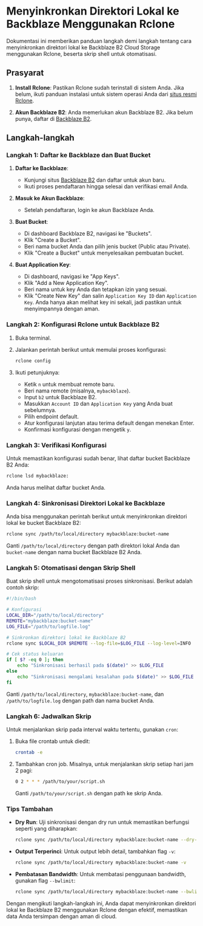 # Menyinkronkan Direktori Lokal ke Backblaze Menggunakan Rclone

Dokumentasi ini memberikan panduan langkah demi langkah tentang cara menyinkronkan direktori lokal ke Backblaze B2 Cloud Storage menggunakan Rclone, beserta skrip shell untuk otomatisasi.

## Prasyarat

1. **Install Rclone**: Pastikan Rclone sudah terinstall di sistem Anda. Jika belum, ikuti panduan instalasi untuk sistem operasi Anda dari [situs resmi Rclone](https://rclone.org/install/).

2. **Akun Backblaze B2**: Anda memerlukan akun Backblaze B2. Jika belum punya, daftar di [Backblaze B2](https://www.backblaze.com/b2/cloud-storage.html).

## Langkah-langkah

### Langkah 1: Daftar ke Backblaze dan Buat Bucket

1. **Daftar ke Backblaze**:

   - Kunjungi situs [Backblaze B2](https://www.backblaze.com/b2/cloud-storage.html) dan daftar untuk akun baru.
   - Ikuti proses pendaftaran hingga selesai dan verifikasi email Anda.

2. **Masuk ke Akun Backblaze**:

   - Setelah pendaftaran, login ke akun Backblaze Anda.

3. **Buat Bucket**:

   - Di dashboard Backblaze B2, navigasi ke "Buckets".
   - Klik "Create a Bucket".
   - Beri nama bucket Anda dan pilih jenis bucket (Public atau Private).
   - Klik "Create a Bucket" untuk menyelesaikan pembuatan bucket.

4. **Buat Application Key**:
   - Di dashboard, navigasi ke "App Keys".
   - Klik "Add a New Application Key".
   - Beri nama untuk key Anda dan tetapkan izin yang sesuai.
   - Klik "Create New Key" dan salin `Application Key ID` dan `Application Key`. Anda hanya akan melihat key ini sekali, jadi pastikan untuk menyimpannya dengan aman.

### Langkah 2: Konfigurasi Rclone untuk Backblaze B2

1. Buka terminal.
2. Jalankan perintah berikut untuk memulai proses konfigurasi:

   ```sh
   rclone config
   ```

3. Ikuti petunjuknya:

   - Ketik `n` untuk membuat remote baru.
   - Beri nama remote (misalnya, `mybackblaze`).
   - Input `b2` untuk Backblaze B2.
   - Masukkan `Account ID` dan `Application Key` yang Anda buat sebelumnya.
   - Pilih endpoint default.
   - Atur konfigurasi lanjutan atau terima default dengan menekan Enter.
   - Konfirmasi konfigurasi dengan mengetik `y`.

### Langkah 3: Verifikasi Konfigurasi

Untuk memastikan konfigurasi sudah benar, lihat daftar bucket Backblaze B2 Anda:

```sh
rclone lsd mybackblaze:
```

Anda harus melihat daftar bucket Anda.

### Langkah 4: Sinkronisasi Direktori Lokal ke Backblaze

Anda bisa menggunakan perintah berikut untuk menyinkronkan direktori lokal ke bucket Backblaze B2:

```sh
rclone sync /path/to/local/directory mybackblaze:bucket-name
```

Ganti `/path/to/local/directory` dengan path direktori lokal Anda dan `bucket-name` dengan nama bucket Backblaze B2 Anda.

### Langkah 5: Otomatisasi dengan Skrip Shell

Buat skrip shell untuk mengotomatisasi proses sinkronisasi. Berikut adalah contoh skrip:

```sh
#!/bin/bash

# Konfigurasi
LOCAL_DIR="/path/to/local/directory"
REMOTE="mybackblaze:bucket-name"
LOG_FILE="/path/to/logfile.log"

# Sinkronkan direktori lokal ke Backblaze B2
rclone sync $LOCAL_DIR $REMOTE --log-file=$LOG_FILE --log-level=INFO

# Cek status keluaran
if [ $? -eq 0 ]; then
    echo "Sinkronisasi berhasil pada $(date)" >> $LOG_FILE
else
    echo "Sinkronisasi mengalami kesalahan pada $(date)" >> $LOG_FILE
fi
```

Ganti `/path/to/local/directory`, `mybackblaze:bucket-name`, dan `/path/to/logfile.log` dengan path dan nama bucket Anda.

### Langkah 6: Jadwalkan Skrip

Untuk menjalankan skrip pada interval waktu tertentu, gunakan `cron`:

1. Buka file crontab untuk diedit:

   ```sh
   crontab -e
   ```

2. Tambahkan cron job. Misalnya, untuk menjalankan skrip setiap hari jam 2 pagi:

   ```sh
   0 2 * * * /path/to/your/script.sh
   ```

   Ganti `/path/to/your/script.sh` dengan path ke skrip Anda.

### Tips Tambahan

- **Dry Run**: Uji sinkronisasi dengan dry run untuk memastikan berfungsi seperti yang diharapkan:

  ```sh
  rclone sync /path/to/local/directory mybackblaze:bucket-name --dry-run
  ```

- **Output Terperinci**: Untuk output lebih detail, tambahkan flag `-v`:

  ```sh
  rclone sync /path/to/local/directory mybackblaze:bucket-name -v
  ```

- **Pembatasan Bandwidth**: Untuk membatasi penggunaan bandwidth, gunakan flag `--bwlimit`:

  ```sh
  rclone sync /path/to/local/directory mybackblaze:bucket-name --bwlimit 1M
  ```

Dengan mengikuti langkah-langkah ini, Anda dapat menyinkronkan direktori lokal ke Backblaze B2 menggunakan Rclone dengan efektif, memastikan data Anda tersimpan dengan aman di cloud.

